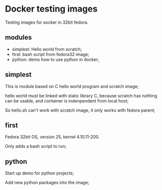 # Docker testing images

Testing images for socker in 32bit fedora.

## modules
- simplest: Hello world from scratch;
- first: bash script from fedora32 image;
- python: demo how to use python in docker;


## simplest
This is module based on C hello world program and scratch image;

hello world must be linked with static library C, because scratch has nothing can be usable, and container is indenpendent from local host;

So hello.sh can't work with scratch image, it only works with fedora parent;

## first
Fedora 32bit OS, version 25, kernel 4.10.11-200.

Only adds a bash script to run;


## python
Start up demo for python projects;

Add new python packages into the image;
